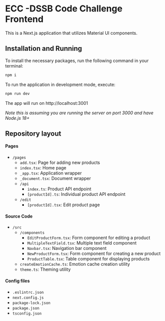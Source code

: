 # ECC -DSSB Code Challenge Frontend

This is a Next.js application that utilizes Material UI components.

## Installation and Running

To install the necessary packages, run the following command in your terminal:

```bash
npm i
```

To run the application in development mode, execute:

```bash
npm run dev
```

The app will run on http://localhost:3001

*Note this is assuming you are running the server on port 3000 and have Node.js 18+*


## Repository layout

#### Pages
- `/pages`
    - `add.tsx`: Page for adding new products
    - `index.tsx`: Home page
    - `_app.tsx`: Application wrapper
    - `_document.tsx`: Document wrapper
    - `/api`
        - `index.ts`: Product API endpoint
        - `[productId].ts`: Individual product API endpoint
    - `/edit`
        - `[productId].tsx`: Edit product page
#### Source Code
- `/src`
    - `/components`
        - `EditProductForm.tsx`: Form component for editing a product
        - `MultipleTextField.tsx`: Multiple text field component
        - `Navbar.tsx`: Navigation bar component
        - `NewProductForm.tsx`: Form component for creating a new product
        - `ProductTable.tsx`: Table component for displaying products
    - `createEmotionCache.ts`: Emotion cache creation utility
    - `theme.ts`: Theming utility
#### Config files
- `.eslintrc.json`
- `next.config.js`
- `package-lock.json`
- `package.json`
- `tsconfig.json`
